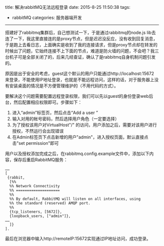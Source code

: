 title: 解决rabbitMQ无法远程登录
date: 2015-8-25 11:50:38
tags:
- rabbitMQ 
categories: 服务器端开发
---

搭建好了rabbitmq集群后，自己想测试一下，于是通过rabbitmq的node.js lib去连了一下，我这里直接连的是proxy节点，但是迟迟没反应，没有收到回复消息，于是跑上去看日志，上面确实是收到了我的连接请求，但是proxy节点却在转发的时候出了问题，它始终连接不上下面的节点，难道是防火墙的问题，不会吧？我三台机子可是全部关闭了的，后来几经查证，确认了是rabbitmq自身机制问题引发的。

原因是出于安全的考虑，guest这个默认的用户只能通过http://localhost:15672 来登录，不能使用IP地址登录，也就是不能远程访问，这样的话，对于服务器上没有安装桌面的情况是不方便管理维护的（不用代码的方式）。<!-- more -->

要解决这个问题需要配置远程登录权限，我们可以先以guest的身份登录web后台，然后配置相应权限即可。步骤如下：

1. 进入“admin”标签页，然后点击“Add a user ”
2. 输入对用的帐号密码，然后选择用户角色（一定要选择）
3. 为了授权该用户对VirtualHost"/" 的访问，用户添加之后，需要对该用户进行授权，不然运行会出现错误
4. 在Admin标签页下点击新增的用户"admin"，进入授权页面，默认直接点击"set permission"即可

用户以及授权添加完成之后，在rabbitmq.config.example文件中，添加以下内容，保存后重启RabbitMQ服务：

    ……
    [
     {rabbit,
      [%%
      %% Network Connectivity
      %% ====================
      %%
      %% By default, RabbitMQ will listen on all interfaces, using
      %% the standard (reserved) AMQP port.
      %%
      {tcp_listeners, [5672]},
      {loopback_users, ["admin"]},
    ……
      ]}
    ].


最后在浏览器中输入http://remoteIP:15672实现通过IP地址访问，成功登录。